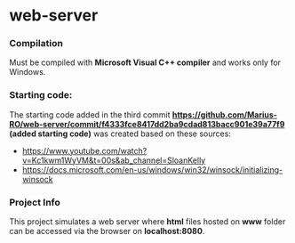 # web-server

### Compilation

Must be compiled with **Microsoft Visual C++ compiler** and works only for Windows.

### Starting code:

The starting code added in the third commit **https://github.com/Marius-RO/web-server/commit/f4333fce8417dd2ba9cdad813bacc901e39a77f9 (added starting code)** was created based on these sources:
- https://www.youtube.com/watch?v=Kc1kwm1WyVM&t=00s&ab_channel=SloanKelly
- https://docs.microsoft.com/en-us/windows/win32/winsock/initializing-winsock

### Project Info

This project simulates a web server where **html** files hosted on **www** folder can be accessed via the browser on **localhost:8080**.


